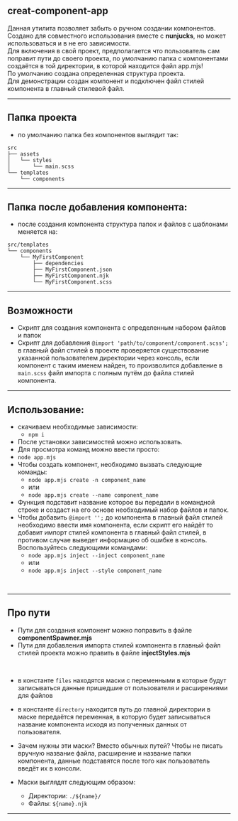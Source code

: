 ## creat-component-app
<p>
  Данная утилита позволяет забыть о ручном создании компонентов.
  <br>
  Создано для совместного использования вместе с <b>nunjucks</b>, но может использоваться и в не его зависимости.
  <br>
  Для включения в свой проект, предполагается что пользователь сам поправит пути до своего проекта, по умолчанию папка с компонентами создаётся в той директории, в которой находится файл app.mjs!
  <br>
  По умолчанию создана определенная структура проекта.
  <br>
  Для демонстрации создан компонент и подключен файл стилей компонента в главный стилевой файл.
</p>

***
## Папка проекта
* по умолчанию папка без компонентов выглядит так:

```
src
├── assets
│   └── styles
│       └── main.scss
└── templates
    └── components
```

***

## Папка после добавления компонента:
* после создания компонента структура папок и файлов с шаблонами меняется на:

```
src/templates
└── components
    └── MyFirstComponent
        ├── dependencies
        ├── MyFirstComponent.json
        ├── MyFirstComponent.njk
        └── MyFirstComponent.scss
```

***

## Возможности
* Скрипт для создания компонента с определенным набором файлов и папок
* Скрипт для добавления ```@import 'path/to/component/component.scss';``` в главный файл стилей в проекте проверяется существование указанной пользователем директории через консоль, если компонент с таким именем найден, то произволится добавление в ```main.scss``` файл импорта с полным путём до файла стилей компонента.

***

## Использование:
* скачиваем необходимые зависимости:
  * ```npm i```
* После установки зависимостей можно использовать.
* Для просмотра команд можно ввести просто:
* ```node app.mjs```
* Чтобы создать компонент, необходимо вызвать следующие команды:
  * ```node app.mjs create -n component_name```
  * или
  * ```node app.mjs create --name component_name```
* Функция подставит название которое вы передали в командной строке и создаст на его основе необходимый набор файлов и папок. 
* Чтобы добавить ```@import '';``` до компонента в главный файл стилей необходимо ввести имя компонента, если скрипт его найдёт то добавит импорт стилей компонента в главный файл стилей, в противом случае выведет информацию об ошибке в консоль. Воспользуйтесь следующими командами:
  * ```node app.mjs inject --inject component_name```
  * или
  * ```node app.mjs inject --style component_name```

<br>

***

## Про пути
- Пути для создания компонент можно поправить в файле <b>componentSpawner.mjs</b>
- Пути для добавления импорта стилей компонента в главный файл стилей проекта можно править в файле <b>injectStyles.mjs</b>
<br>

* в константе ```files``` находятся маски с переменными в которые будут записываться данные пришедшие от пользователя и расширениями для файлов

* в константе ```directory``` находится путь до главной директории в маске передаётся переменная, в которую будет записываться название компонента исходя из полученных данных от пользователя.

* Зачем нужны эти маски? Вместо обычных путей? Чтобы не писать вручную название файла, расширение и название папки компонента, данные подставятся после того как пользователь введёт их в консоли.

* Маски выглядят следующим образом:
  * Директории: ```./${name}/```
  * Файлы: ```${name}.njk```

***
